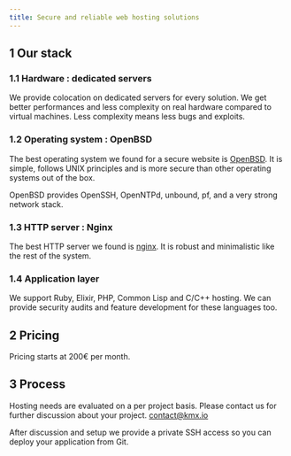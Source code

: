 ```yaml
---
title: Secure and reliable web hosting solutions
---
```


## 1 Our stack

### 1.1 Hardware : dedicated servers

We provide colocation on dedicated servers for every solution.
We get better performances and less complexity on real hardware compared
to virtual machines. Less complexity means less bugs and exploits.

### 1.2 Operating system : OpenBSD

The best operating system we found for a secure website is
[OpenBSD](http://www.openbsd.org).
It is simple, follows UNIX principles and is more secure than other
operating systems out of the box.

OpenBSD provides OpenSSH, OpenNTPd, unbound, pf, and a very strong
network stack.

### 1.3 HTTP server : Nginx

The best HTTP server we found is
[nginx](https://nginx.org).
It is robust and minimalistic like the rest of the system.

### 1.4 Application layer

We support Ruby, Elixir, PHP, Common Lisp and C/C++ hosting.
We can provide security audits and feature development for
these languages too.


## 2 Pricing

Pricing starts at 200€ per month.


## 3 Process

Hosting needs are evaluated on a per project basis.
Please contact us for further discussion about your project.
[contact@kmx.io](mailto:contact@kmx.io)

After discussion and setup we provide a private SSH access so you can
deploy your application from Git.
